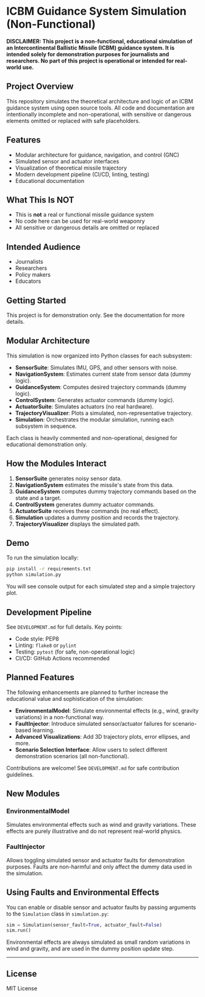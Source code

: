 # ICBM Guidance System Simulation (Non-Functional)

**DISCLAIMER: This project is a non-functional, educational simulation of an Intercontinental Ballistic Missile (ICBM) guidance system. It is intended solely for demonstration purposes for journalists and researchers. No part of this project is operational or intended for real-world use.**

## Project Overview
This repository simulates the theoretical architecture and logic of an ICBM guidance system using open source tools. All code and documentation are intentionally incomplete and non-operational, with sensitive or dangerous elements omitted or replaced with safe placeholders.

## Features
- Modular architecture for guidance, navigation, and control (GNC)
- Simulated sensor and actuator interfaces
- Visualization of theoretical missile trajectory
- Modern development pipeline (CI/CD, linting, testing)
- Educational documentation

## What This Is **NOT**
- This is **not** a real or functional missile guidance system
- No code here can be used for real-world weaponry
- All sensitive or dangerous details are omitted or replaced

## Intended Audience
- Journalists
- Researchers
- Policy makers
- Educators

## Getting Started
This project is for demonstration only. See the documentation for more details.

## Modular Architecture
This simulation is now organized into Python classes for each subsystem:
- **SensorSuite**: Simulates IMU, GPS, and other sensors with noise.
- **NavigationSystem**: Estimates current state from sensor data (dummy logic).
- **GuidanceSystem**: Computes desired trajectory commands (dummy logic).
- **ControlSystem**: Generates actuator commands (dummy logic).
- **ActuatorSuite**: Simulates actuators (no real hardware).
- **TrajectoryVisualizer**: Plots a simulated, non-representative trajectory.
- **Simulation**: Orchestrates the modular simulation, running each subsystem in sequence.

Each class is heavily commented and non-operational, designed for educational demonstration only.

## How the Modules Interact
1. **SensorSuite** generates noisy sensor data.
2. **NavigationSystem** estimates the missile's state from this data.
3. **GuidanceSystem** computes dummy trajectory commands based on the state and a target.
4. **ControlSystem** generates dummy actuator commands.
5. **ActuatorSuite** receives these commands (no real effect).
6. **Simulation** updates a dummy position and records the trajectory.
7. **TrajectoryVisualizer** displays the simulated path.

## Demo
To run the simulation locally:
```bash
pip install -r requirements.txt
python simulation.py
```
You will see console output for each simulated step and a simple trajectory plot.

## Development Pipeline
See `DEVELOPMENT.md` for full details. Key points:
- Code style: PEP8
- Linting: `flake8` or `pylint`
- Testing: `pytest` (for safe, non-operational logic)
- CI/CD: GitHub Actions recommended

## Planned Features
The following enhancements are planned to further increase the educational value and sophistication of the simulation:
- **EnvironmentalModel**: Simulate environmental effects (e.g., wind, gravity variations) in a non-functional way.
- **FaultInjector**: Introduce simulated sensor/actuator failures for scenario-based learning.
- **Advanced Visualizations**: Add 3D trajectory plots, error ellipses, and more.
- **Scenario Selection Interface**: Allow users to select different demonstration scenarios (all non-functional).

Contributions are welcome! See `DEVELOPMENT.md` for safe contribution guidelines.

## New Modules

### EnvironmentalModel
Simulates environmental effects such as wind and gravity variations. These effects are purely illustrative and do not represent real-world physics.

### FaultInjector
Allows toggling simulated sensor and actuator faults for demonstration purposes. Faults are non-harmful and only affect the dummy data used in the simulation.

## Using Faults and Environmental Effects
You can enable or disable sensor and actuator faults by passing arguments to the `Simulation` class in `simulation.py`:

```python
sim = Simulation(sensor_fault=True, actuator_fault=False)
sim.run()
```

Environmental effects are always simulated as small random variations in wind and gravity, and are used in the dummy position update step.

---

## License
MIT License 